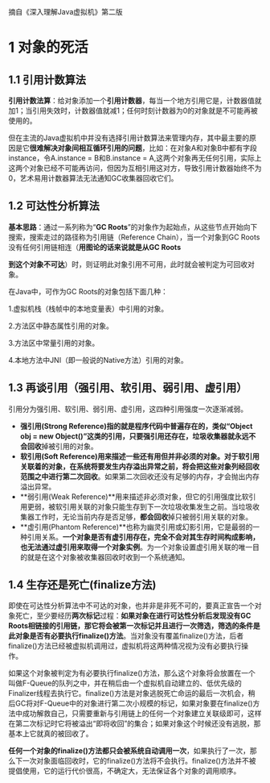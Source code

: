摘自《深入理解Java虚拟机》第二版

# 1 对象的死活

## 1.1 引用计数算法

**引用计数法算**：给对象添加一个**引用计数器**，每当一个地方引用它是，计数器值就加1；当引用失效时，计数器值就减1；任何时刻计数器为0的对象就是不可能再被使用的。

但在主流的Java虚拟机中并没有选择引用计数算法来管理内存，其中最主要的原因是它**很难解决对象间相互循环引用的问题**，比如：在对象A和对象B中都有字段instance，令A.instance = B和B.instance = A,这两个对象再无任何引用，实际上这两个对象已经不可能再访问，但因为互相引用这对方，导致引用计数器始终不为0，艺术易用计数器算法无法通知GC收集器回收它们。

## 1.2 可达性分析算法

**基本思路**：通过一系列称为“**GC Roots**”的对象作为起始点，从这些节点开始向下搜索，搜索走过的路径称为引用链（Reference Chain），当一个对象到GC Roots没有任何引用链相连（**用图论的话来说就是从GC Roots**

**到这个对象不可达**）时，则证明此对象引用不可用，此时就会被判定为可回收对象。

在Java中，可作为GC Roots的对象包括下面几种：

1.虚拟机栈（栈帧中的本地变量表）中引用的对象。

2.方法区中静态属性引用的对象。

3.方法区中常量引用的对象。

4.本地方法中JNI（即一般说的Native方法）引用的对象。

## 1.3 再谈引用（强引用、软引用、弱引用、虚引用）

引用分为强引用、软引用、弱引用、虚引用，这四种引用强度一次逐渐减弱。

- **强引用(Strong Reference)**指的就是程序代码中普遍存在的，类似“Object obj = new Object()”这类的引用，只要强引用还存在，垃圾收集器就**永远不会回收**掉被引用的对象。
- **软引用(Soft Reference)**用来描述一些还有用但并非必须的对象。对于软引用关联着的对象，在系统将要发生内存溢出异常之前，将会把这些对象列经回收范围之中进行**第二次回收**。如果第二次回收还没有足够的内存，才会抛出内存溢出异常。
- **弱引用(Weak Reference)**用来描述非必须对象，但它的引用强度比软引用更弱，被软引用关联的对象只能生存到下一次垃圾收集发生之前。当垃圾收集器工作时，无论当前内存是否足够，**都会回收**掉只被弱引用关联的对象。
- **虚引用(Phantom Reference)**也称为幽灵引用或幻影引用，它是最弱的一种引用关系。**一个对象是否有虚引用存在，完全不会对其生存时间构成影响，也无法通过虚引用来取得一个对象实例**。为一个对象设置虚引用关联的唯一目的就是在这个对象被收集器回收时收到一个系统通知。

## 1.4 生存还是死亡(finalize方法)

即使在可达性分析算法中不可达的对象，也并非是非死不可的，要真正宣告一个对象死亡，至少要经历**两次标记**过程：**如果对象在进行可达性分析后发现没有GC Roots相链接的引用链，那它将会被第一次标记并且进行一次筛选，筛选的条件是此对象是否有必要执行finalize()方法**。当对象没有覆盖finalize()方法，后者finalize()方法已经被虚拟机调用过，虚拟机将这两种情况视为没有必要执行操作。

如果这个对象被判定为有必要执行finalize()方法，那么这个对象将会放置在一个叫做F-Queue的队列之中，并在稍后由一个虚拟机自动建立的、低优先级的Finalizer线程去执行它。finalize()方法是对象逃脱死亡命运的最后一次机会，稍后GC将对F-Queue中的对象进行第二次小规模的标记，如果对象要在finalize()方法中成功解救自己，只需要重新与引用链上的任何一个对象建立关联级即可，这样在第二次标记时它将被溢出“即将收回”的集合；如果对象这个时候还没有逃脱，那基本上它就真的被回收了。

**任何一个对象的finalize()方法都只会被系统自动调用一次**，如果执行了一次，那么下一次对象面临回收时，它的finalize()方法将不会执行。finalize()方法并不被提倡使用，它的运行代价很高，不确定大，无法保证各个对象的调用顺序。

